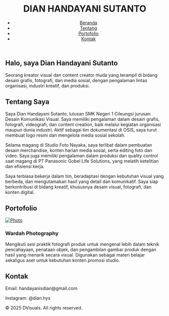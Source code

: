<!DOCTYPE html><html lang="id">
<head>
  <meta charset="UTF-8">
  <meta name="viewport" content="width=device-width, initial-scale=1.0">
  <title>Portofolio Saya</title>
  <link href="https://cdn.jsdelivr.net/npm/tailwindcss@2.2.19/dist/tailwind.min.css" rel="stylesheet">
  <link href="https://cdnjs.cloudflare.com/ajax/libs/lightbox2/2.11.3/css/lightbox.min.css" rel="stylesheet">
</head>
<body class="bg-gray-50 text-gray-800 font-sans">
  <!-- Navbar -->
  <header class="bg-white shadow-md sticky top-0 z-50">
    <div class="max-w-6xl mx-auto px-4 py-4 flex justify-between items-center">
      <h1 class="text-2xl font-bold">DIAN HANDAYANI SUTANTO</h1>
      <nav>
        <ul class="flex space-x-6">
          <li><a href="#beranda" class="hover:text-blue-600">Beranda</a></li>
          <li><a href="#tentang" class="hover:text-blue-600">Tentang</a></li>
          <li><a href="#portofolio" class="hover:text-blue-600">Portofolio</a></li>
          <li><a href="#kontak" class="hover:text-blue-600">Kontak</a></li>
        </ul>
      </nav>
    </div>
  </header>  <!-- Beranda -->  <section id="beranda" class="text-center py-24 bg-gradient-to-b from-white to-gray-100">
    <h2 class="text-4xl font-bold mb-4">Halo, saya Dian Handayani Sutanto</h2>
    <p class="text-lg">Seorang kreator visual dan content creator muda yang terampil di bidang desain grafis, fotografi, dan media sosial, dengan pengalaman lintas organisasi, industri kreatif, dan produksi.</p>
  </section>  <!-- Tentang -->  <section id="tentang" class="py-20 max-w-4xl mx-auto px-4">
    <h2 class="text-3xl font-semibold mb-6">Tentang Saya</h2>
    <p class="text-gray-700 leading-relaxed">Saya Dian Handayani Sutanto, lulusan SMK Negeri 1 Cileungsi jurusan Desain Komunikasi Visual. Saya memiliki pengalaman dalam desain grafis, fotografi, videografi, dan content creation, baik melalui kegiatan organisasi maupun dunia industri. Aktif sebagai tim dokumentasi di OSIS, saya turut membuat logo resmi dan mengelola media sosial sekolah.

Selama magang di Studio Foto Nayaka, saya terlibat dalam pembuatan desain merchandise, konten harian media sosial, serta editing foto dan video. Saya juga memiliki pengalaman dalam produksi dan quality control saat magang di PT Panasonic Gobel Life Solutions, yang melatih ketelitian dan efisiensi kerja.

Saya terbiasa bekerja dalam tim, beradaptasi dengan kebutuhan visual yang berbeda, dan mengutamakan hasil yang detail dan komunikatif. Saya siap berkontribusi di bidang kreatif, khususnya desain visual, fotografi, dan konten digital.</p>
  </section>  <!-- Portofolio -->  <section id="portofolio" class="py-20 bg-gray-100">
    <div class="max-w-6xl mx-auto px-4">
      <h2 class="text-3xl font-semibold mb-10 text-center">Portofolio</h2>
      <div class="grid grid-cols-1 sm:grid-cols-2 md:grid-cols-3 gap-6">
        <!-- Tambahkan karya kamu di sini -->
        <div class="bg-white p-4 shadow rounded">
          <a href="DSC09458.jpg" data-lightbox="galeri" data-title="Product Photography">
            <img src="DSC09458.jpg" alt="Photo" class="mb-3 rounded">
          </a>
          <h3 class="text-lg font-medium">Wardah Photography</h3>
          <p class="text-sm text-gray-600">Mengikuti sesi praktik fotografi produk untuk mengenal lebih dalam teknik pencahayaan, penataan objek, dan pengambilan gambar produk dengan hasil yang menarik secara visual. Digunakan sebagai materi belajar sekaligus aset untuk kebutuhan konten promosi studio.</p>
        </div>
        <!-- Ulangi untuk karya lain -->
      </div>
    </div>
  </section>  <!-- Kontak -->  <section id="kontak" class="py-20 max-w-4xl mx-auto px-4">
    <h2 class="text-3xl font-semibold mb-6">Kontak</h2>
    <p class="mb-4">Email: handayanisdian@gmail.com</p>
    <p>Instagram: @dian.hys</p>
  </section>  <footer class="bg-white text-center py-6 mt-12 text-sm text-gray-500">
    &copy; 2025 DVisuals. All rights reserved.
  </footer>  <script src="https://cdnjs.cloudflare.com/ajax/libs/lightbox2/2.11.3/js/lightbox-plus-jquery.min.js"></script></body>
</html>
